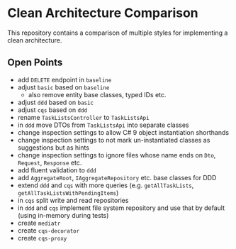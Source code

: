 # Clean Architecture Comparison

This repository contains a comparison of multiple styles for implementing a clean architecture.

## Open Points

- add `DELETE` endpoint in `baseline`
- adjust `basic` based on `baseline`
  - also remove entity base classes, typed IDs etc.
- adjust `ddd` based on `basic`
- adjust `cqs` based on `ddd`
- rename `TaskListsController` to `TaskListsApi`
- in `ddd` move DTOs from `TaskListsApi` into separate classes
- change inspection settings to allow C# 9 object instantiation shorthands
- change inspection settings to not mark un-instantiated classes as suggestions but as hints
- change inspection settings to ignore files whose name ends on `Dto`, `Request`, `Response` etc.
- add fluent validation to `ddd`
- add `AggregateRoot`, `IAggregateRepository` etc. base classes for DDD
- extend `ddd` and `cqs` with more queries (e.g. `getAllTaskLists`, `getAllTaskListsWithPendingItems`)
- in `cqs` split write and read repositories
- in `ddd` and `cqs` implement file system repository and use that by default (using in-memory during tests)
- create `mediatr`
- create `cqs-decorator`
- create `cqs-proxy`

